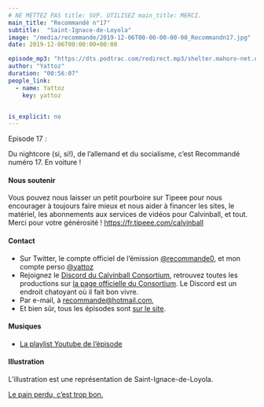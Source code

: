 ```yaml
---
# NE METTEZ PAS title: SVP. UTILISEZ main_title: MERCI.
main_title: "Recommandé n°17"
subtitle:  "Saint-Ignace-de-Loyola"
image: "/media/recommande/2019-12-06T00-00-00-00-00_Recommandn17.jpg"
date: 2019-12-06T00:00:00+00:00

episode_mp3: "https://dts.podtrac.com/redirect.mp3/shelter.mahoro-net.org/~yattoz/recommande/episodes/episode17.mp3"
author: "Yattoz"
duration: "00:56:07"
people_link: 
  - name: Yattoz
    key: yattoz


is_explicit: no
---
```


<PodcastHeader/>

<!-- ECRIRE LA DESCRIPTION DE L'EPISODE SOUS CETTE LIGNE -->


 Episode 17 : 

<p>Du nightcore (si, si!), de l’allemand et du socialisme, c’est Recommandé numéro 17. En voiture !</p>

<h4>Nous soutenir</h4>

<p>Vous pouvez nous laisser un petit pourboire sur Tipeee pour nous encourager à toujours faire mieux et nous aider à financer les sites, le matériel, les abonnements aux services de vidéos pour Calvinball, et tout. Merci pour votre générosité ! <a href="https://fr.tipeee.com/calvinball" rel="nofollow">https://fr.tipeee.com/calvinball</a></p>

<h4>Contact</h4>

<ul>
  <li>Sur Twitter, le compte officiel de l’émission <a href="https://twitter.com/recommande0" rel="nofollow">@recommande0</a>, et mon compte perso <a href="https://twitter.com/yattoz" rel="nofollow">@yattoz</a></li>
  <li>Rejoignez le <a href="https://discord.gg/4RnA9v7" rel="nofollow">Discord du Calvinball Consortium</a>, retrouvez toutes les productions sur <a href="https://calvinballradio.wordpress.com/" rel="nofollow">la page officielle du Consortium</a>. Le Discord est un endroit chatoyant où il fait bon vivre.</li>
  <li>Par e-mail, à <a href="mailto:recommande@hotmail.com" rel="nofollow">recommande@hotmail.com</a>,</li>
  <li>Et bien sûr, tous les épisodes sont <a href="https://recommande.duckdns.org" rel="nofollow">sur le site</a>.</li>
</ul>

<h4>Musiques</h4>

<ul>
  <li><a href="https://www.youtube.com/playlist?list=PLNjXbZkItxtbvupY8R2sbLSpoQcuh2PGW" rel="nofollow">La playlist Youtube de l’épisode</a></li>
</ul>

<h4>Illustration</h4>

<p>L’illustration est une représentation de Saint-Ignace-de-Loyola.</p>

<p><a href="https://soundcloud.com/pain-perdu/1xlsdj-never-gonna-bust-a-thrill" rel="nofollow">Le pain perdu, c’est trop bon.</a></p>



